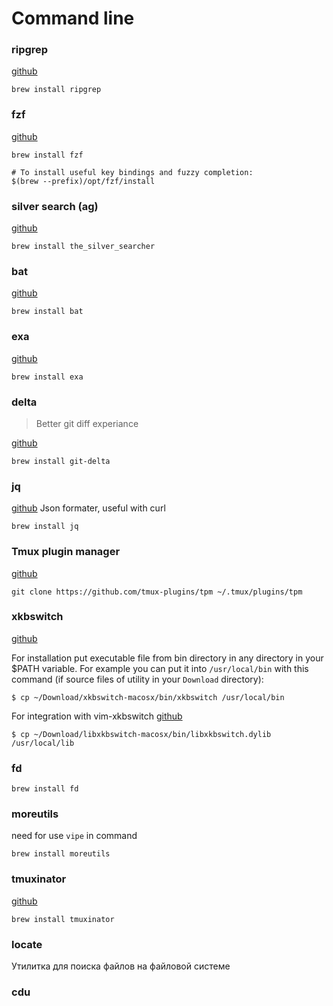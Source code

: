 # Command line

### ripgrep

[github](https://github.com/BurntSushi/ripgrep)

```shell
brew install ripgrep
```

### fzf

[github](https://github.com/junegunn/fzf)

```shell
brew install fzf

# To install useful key bindings and fuzzy completion:
$(brew --prefix)/opt/fzf/install

```
### silver search (ag)

[github](https://github.com/ggreer/the_silver_searcher)

```shell
brew install the_silver_searcher
```

### bat

[github](https://github.com/sharkdp/bat)

```shell
brew install bat
```

### exa

[github](https://github.com/ogham/exa)

```shell
brew install exa
```

### delta
> Better git diff experiance

[github](https://github.com/dandavison/delta)

```shell
brew install git-delta
```

### jq

[github](https://github.com/stedolan/jq)
Json formater, useful with curl
```shell
brew install jq
```

### Tmux plugin manager

[github](https://github.com/tmux-plugins/tpm)

```shell
git clone https://github.com/tmux-plugins/tpm ~/.tmux/plugins/tpm
```

### xkbswitch

[github](https://github.com/myshov/xkbswitch-macosx/blob/master/README.md)

For installation put executable file from bin directory in any directory in your $PATH
variable. For example you can put it into  `/usr/local/bin` with this command (if source
files of utility in your `Download` directory):

```shell
$ cp ~/Download/xkbswitch-macosx/bin/xkbswitch /usr/local/bin
```

For integration with vim-xkbswitch
[github](https://github.com/myshov/libxkbswitch-macosx)

```shell
$ cp ~/Download/libxkbswitch-macosx/bin/libxkbswitch.dylib /usr/local/lib
```

### fd

```shell
brew install fd
```

### moreutils
need for use `vipe` in command

```shell
brew install moreutils
```

### tmuxinator

[github](https://github.com/tmuxinator/tmuxinator)

```
brew install tmuxinator
```

### locate
Утилитка для поиска файлов на файловой системе

### cdu
